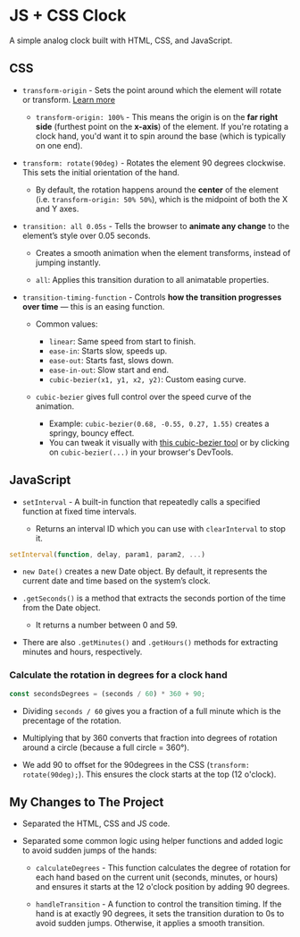 # JS + CSS Clock

A simple analog clock built with HTML, CSS, and JavaScript.

## CSS

-   `transform-origin` - Sets the point around which the element will rotate or transform. [Learn more](https://developer.mozilla.org/en-US/docs/Web/CSS/transform-origin)

    -   `transform-origin: 100%` - This means the origin is on the **far right side** (furthest point on the **x-axis**) of the element. If you're rotating a clock hand, you'd want it to spin around the base (which is typically on one end).

-   `transform: rotate(90deg)` - Rotates the element 90 degrees clockwise. This sets the initial orientation of the hand.

    -   By default, the rotation happens around the **center** of the element (i.e. `transform-origin: 50% 50%`), which is the midpoint of both the X and Y axes.

-   `transition: all 0.05s` - Tells the browser to **animate any change** to the element’s style over 0.05 seconds.

    -   Creates a smooth animation when the element transforms, instead of jumping instantly.

    -   `all`: Applies this transition duration to all animatable properties.

-   `transition-timing-function` - Controls **how the transition progresses over time** — this is an easing function.

    -   Common values:

        -   `linear`: Same speed from start to finish.
        -   `ease-in`: Starts slow, speeds up.
        -   `ease-out`: Starts fast, slows down.
        -   `ease-in-out`: Slow start and end.
        -   `cubic-bezier(x1, y1, x2, y2)`: Custom easing curve.

    -   `cubic-bezier` gives full control over the speed curve of the animation.
        -   Example: `cubic-bezier(0.68, -0.55, 0.27, 1.55)` creates a springy, bouncy effect.
        -   You can tweak it visually with [this cubic-bezier tool](https://cubic-bezier.com/) or by clicking on `cubic-bezier(...)` in your browser's DevTools.

## JavaScript

-   `setInterval` - A built-in function that repeatedly calls a specified function at fixed time intervals.

    -   Returns an interval ID which you can use with `clearInterval` to stop it.

```js
setInterval(function, delay, param1, param2, ...)
```

-   `new Date()` creates a new Date object. By default, it represents the current date and time based on the system’s clock.

-   `.getSeconds()` is a method that extracts the seconds portion of the time from the Date object.

    -   It returns a number between 0 and 59.

-   There are also `.getMinutes()` and `.getHours()` methods for extracting minutes and hours, respectively.

### Calculate the rotation in degrees for a clock hand

```js
const secondsDegrees = (seconds / 60) * 360 + 90;
```

-   Dividing `seconds / 60` gives you a fraction of a full minute which is the precentage of the rotation.

-   Multiplying that by 360 converts that fraction into degrees of rotation around a circle (because a full circle = 360°).

-   We add 90 to offset for the 90degrees in the CSS (`transform: rotate(90deg);`). This ensures the clock starts at the top (12 o'clock).

## My Changes to The Project

-   Separated the HTML, CSS and JS code.

-   Separated some common logic using helper functions and added logic to avoid sudden jumps of the hands:

    -   `calculateDegrees` - This function calculates the degree of rotation for each hand based on the current unit (seconds, minutes, or hours) and ensures it starts at the 12 o'clock position by adding 90 degrees.

    -   `handleTransition` - A function to control the transition timing. If the hand is at exactly 90 degrees, it sets the transition duration to 0s to avoid sudden jumps. Otherwise, it applies a smooth transition.

